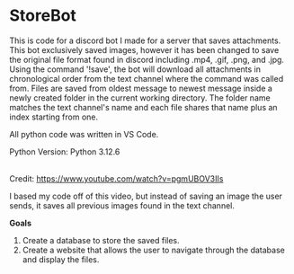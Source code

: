 # StoreBot
This is code for a discord bot I made for a server that saves attachments.
This bot exclusively saved images, however it has been changed to save the original file format found in discord including .mp4, .gif, .png, and .jpg.
Using the command '!save', the bot will download all attachments in chronological order from the text channel where the command was called from.
Files are saved from oldest message to newest message inside a newly created folder in the current working directory. The folder name matches the text
channel's name and each file shares that name plus an index starting from one.

All python code was written in VS Code.<p>
Python Version: Python 3.12.6<p>
<br>
Credit:
https://www.youtube.com/watch?v=pgmUBOV3IIs

I based my code off of this video, but instead of saving an image the user sends, it saves all previous images found in the text channel.

**Goals**
1. Create a database to store the saved files.
2. Create a website that allows the user to navigate through the database and display the files.
